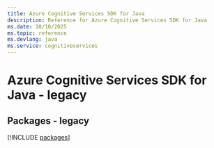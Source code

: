 ```yaml
---
title: Azure Cognitive Services SDK for Java
description: Reference for Azure Cognitive Services SDK for Java
ms.date: 10/10/2025
ms.topic: reference
ms.devlang: java
ms.service: cognitiveservices
---
```

# Azure Cognitive Services SDK for Java - legacy
## Packages - legacy
[!INCLUDE [packages](cognitive-services-index.md)]